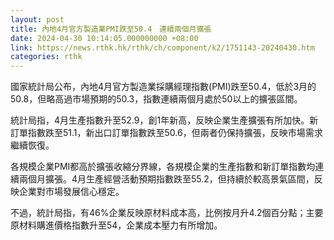 ```yaml
---
layout: post
title: 內地4月官方製造業PMI跌至50.4　連續兩個月擴張
date: 2024-04-30 10:14:05.000000000 +08:00
link: https://news.rthk.hk/rthk/ch/component/k2/1751143-20240430.htm
categories: rthk
---
```


國家統計局公布，內地4月官方製造業採購經理指數(PMI)跌至50.4，低於3月的50.8，但略高過市場預期的50.3，指數連續兩個月處於50以上的擴張區間。

統計局指，4月生產指數升至52.9，創1年新高，反映企業生產擴張有所加快。新訂單指數跌至51.1，新出口訂單指數跌至50.6，但兩者仍保持擴張，反映市場需求繼續恢復。

各規模企業PMI都高於擴張收縮分界線，各規模企業的生產指數和新訂單指數均連續兩個月擴張。4月生產經營活動預期指數跌至55.2，但持續於較高景氣區間，反映企業對市場發展信心穩定。

不過，統計局指，有46%企業反映原材料成本高，比例按月升4.2個百分點；主要原材料購進價格指數升至54，企業成本壓力有所增加。

